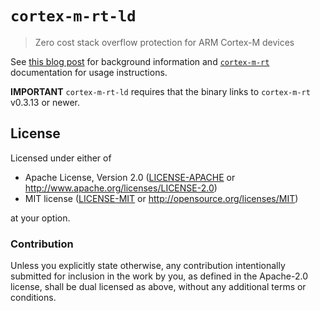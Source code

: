 # `cortex-m-rt-ld`

> Zero cost stack overflow protection for ARM Cortex-M devices

See [this blog post](http://blog.japaric.io/stack-overflow-protection) for background information
and [`cortex-m-rt`] documentation for usage instructions.

[`cortex-m-rt`]: https://docs.rs/cortex-m-rt/0.3.13/cortex_m_rt/#zero-cost-stack-overflow-protection

**IMPORTANT** `cortex-m-rt-ld` requires that the binary links to `cortex-m-rt` v0.3.13 or newer.

## License

Licensed under either of

- Apache License, Version 2.0 ([LICENSE-APACHE](LICENSE-APACHE) or
  http://www.apache.org/licenses/LICENSE-2.0)
- MIT license ([LICENSE-MIT](LICENSE-MIT) or http://opensource.org/licenses/MIT)

at your option.

### Contribution

Unless you explicitly state otherwise, any contribution intentionally submitted for inclusion in the
work by you, as defined in the Apache-2.0 license, shall be dual licensed as above, without any
additional terms or conditions.
